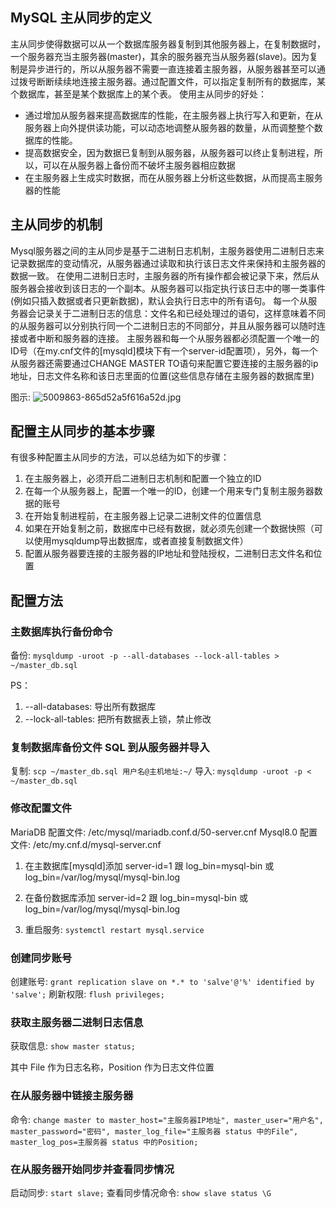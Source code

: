 ## MySQL 主从同步的定义
主从同步使得数据可以从一个数据库服务器复制到其他服务器上，在复制数据时，一个服务器充当主服务器(master)，其余的服务器充当从服务器(slave)。因为复制是异步进行的，所以从服务器不需要一直连接着主服务器，从服务器甚至可以通过拨号断断续续地连接主服务器。通过配置文件，可以指定复制所有的数据库，某个数据库，甚至是某个数据库上的某个表。
使用主从同步的好处：
* 通过增加从服务器来提高数据库的性能，在主服务器上执行写入和更新，在从服务器上向外提供读功能，可以动态地调整从服务器的数量，从而调整整个数据库的性能。
* 提高数据安全，因为数据已复制到从服务器，从服务器可以终止复制进程，所以，可以在从服务器上备份而不破坏主服务器相应数据
* 在主服务器上生成实时数据，而在从服务器上分析这些数据，从而提高主服务器的性能

## 主从同步的机制
Mysql服务器之间的主从同步是基于二进制日志机制，主服务器使用二进制日志来记录数据库的变动情况，从服务器通过读取和执行该日志文件来保持和主服务器的数据一致。
在使用二进制日志时，主服务器的所有操作都会被记录下来，然后从服务器会接收到该日志的一个副本。从服务器可以指定执行该日志中的哪一类事件(例如只插入数据或者只更新数据)，默认会执行日志中的所有语句。
每一个从服务器会记录关于二进制日志的信息：文件名和已经处理过的语句，这样意味着不同的从服务器可以分别执行同一个二进制日志的不同部分，并且从服务器可以随时连接或者中断和服务器的连接。
主服务器和每一个从服务器都必须配置一个唯一的ID号（在my.cnf文件的[mysqld]模块下有一个server-id配置项），另外，每一个从服务器还需要通过CHANGE MASTER TO语句来配置它要连接的主服务器的ip地址，日志文件名称和该日志里面的位置(这些信息存储在主服务器的数据库里)

图示:
![5009863-865d52a5f616a52d.jpg](https://i.loli.net/2020/12/15/3cpJYe6igGk2fPn.jpg)

## 配置主从同步的基本步骤
有很多种配置主从同步的方法，可以总结为如下的步骤：
1. 在主服务器上，必须开启二进制日志机制和配置一个独立的ID
2. 在每一个从服务器上，配置一个唯一的ID，创建一个用来专门复制主服务器数据的账号
3. 在开始复制进程前，在主服务器上记录二进制文件的位置信息
4. 如果在开始复制之前，数据库中已经有数据，就必须先创建一个数据快照（可以使用mysqldump导出数据库，或者直接复制数据文件）
5. 配置从服务器要连接的主服务器的IP地址和登陆授权，二进制日志文件名和位置

## 配置方法
### 主数据库执行备份命令
备份: `mysqldump -uroot -p --all-databases --lock-all-tables > ~/master_db.sql`

PS：
1. --all-databases: 导出所有数据库
2. --lock-all-tables: 把所有数据表上锁，禁止修改

### 复制数据库备份文件 SQL 到从服务器并导入
复制: `scp ~/master_db.sql 用户名@主机地址:~/`
导入: `mysqldump -uroot -p < ~/master_db.sql`

### 修改配置文件
MariaDB 配置文件: /etc/mysql/mariadb.conf.d/50-server.cnf
Mysql8.0 配置文件: /etc/my.cnf.d/mysql-server.cnf

1. 在主数据库[mysqld]添加 server-id=1 跟 log_bin=mysql-bin 或 log_bin=/var/log/mysql/mysql-bin.log

2. 在备份数据库添加 server-id=2 跟 log_bin=mysql-bin 或 log_bin=/var/log/mysql/mysql-bin.log

3. 重启服务: `systemctl restart mysql.service`

### 创建同步账号
创建账号: `grant replication slave on *.* to 'salve'@'%' identified by 'salve';`
刷新权限: `flush privileges;`

### 获取主服务器二进制日志信息
获取信息: `show master status;`

其中 File 作为日志名称，Position 作为日志文件位置

### 在从服务器中链接主服务器
命令: `change master to master_host="主服务器IP地址", master_user="用户名", master_password="密码", master_log_file="主服务器 status 中的File", master_log_pos=主服务器 status 中的Position;`

### 在从服务器开始同步并查看同步情况
启动同步: `start slave;`
查看同步情况命令: `show slave status \G`